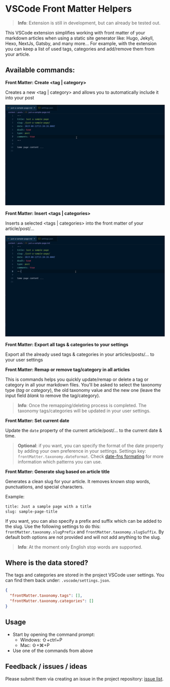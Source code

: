 # VSCode Front Matter Helpers

> **Info**: Extension is still in development, but can already be tested out.

This VSCode extension simplifies working with front matter of your markdown articles when using a static site generator like: Hugo, Jekyll, Hexo, NextJs, Gatsby, and many more... For example, with the extension you can keep a list of used tags, categories and add/remove them from your article.

## Available commands:

**Front Matter: Create <tag | category>**

Creates a new <tag | category> and allows you to automatically include it into your post

![Create tag or category](./assets/create-tag-category.gif)
  
**Front Matter: Insert <tags | categories>**

Inserts a selected <tags | categories> into the front matter of your article/post/...

![Insert tags or categories](./assets/insert-tag-category.gif)

**Front Matter: Export all tags & categories to your settings**

Export all the already used tags & categories in your articles/posts/... to your user settings

**Front Matter: Remap or remove tag/category in all articles**

This is commands helps you quickly update/remap or delete a tag or category in all your markdown files. You'll be asked to select the taxonomy type (*tag* or *category*), the old taxonomy value and the new one (leave the input field *blank* to remove the tag/category). 

> **Info**: Once the remapping/deleting process is completed. The taxonomy tags/categories will be updated in your user settings.

**Front Matter: Set current date**

Update the `date` property of the current article/post/... to the current date & time.

> **Optional**: if you want, you can specify the format of the date property by adding your own preference in your settings. Settings key: `frontMatter.taxonomy.dateFormat`. Check [date-fns formating](https://date-fns.org/v2.0.1/docs/format) for more information which patterns you can use.

**Front Matter: Generate slug based on article title**

Generates a clean slug for your article. It removes known stop words, punctuations, and special characters. 

Example:
```
title: Just a sample page with a title
slug: sample-page-title
```

If you want, you can also specify a prefix and suffix which can be added to the slug. Use the following settings to do this: `frontMatter.taxonomy.slugPrefix` and `frontMatter.taxonomy.slugSuffix`. By default both options are not provided and will not add anything to the slug.

> **Info**: At the moment only English stop words are supported.

## Where is the data stored?

The tags and categories are stored in the project VSCode user settings. You can find them back under: `.vscode/settings.json`.

```json
{
  "frontMatter.taxonomy.tags": [],
  "frontMatter.taxonomy.categories": []
}
```

## Usage

- Start by opening the command prompt:
  - Windows: ⇧+ctrl+P
  - Mac: ⇧+⌘+P
- Use one of the commands from above

## Feedback / issues / ideas

Please submit them via creating an issue in the project repository: [issue list](https://github.com/estruyf/vscode-front-matter/issues).